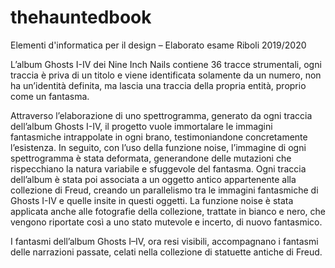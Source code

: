 # thehauntedbook
Elementi d'informatica per il design – Elaborato esame Riboli 2019/2020

L’album Ghosts I-IV dei Nine Inch Nails contiene 36 tracce strumentali, ogni traccia è priva di un titolo e viene identificata solamente da un numero, non ha un’identità definita, ma lascia una traccia della propria entità, proprio come un fantasma.

Attraverso l’elaborazione di uno spettrogramma, generato da ogni traccia dell’album Ghosts I-IV, il progetto vuole immortalare le immagini fantasmiche intrappolate in ogni brano, testimoniandone concretamente l’esistenza. In seguito, con l’uso della funzione noise, l’immagine di ogni spettrogramma è stata deformata, generandone delle mutazioni che rispecchiano la natura variabile e sfuggevole del fantasma. Ogni traccia dell’album è stata poi associata a un oggetto antico appartenente alla collezione di Freud, creando un parallelismo tra le immagini fantasmiche di Ghosts I-IV e quelle insite in questi oggetti. La funzione noise è stata applicata anche alle fotografie della collezione, trattate in bianco e nero, che vengono riportate così a uno stato mutevole e incerto, di nuovo fantasmico.

I fantasmi dell’album Ghosts I–IV, ora resi visibili, accompagnano i fantasmi delle narrazioni passate, celati nella collezione di statuette antiche di Freud.
